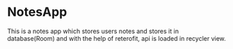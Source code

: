 # NotesApp

This is a notes app which stores users notes and stores it in database(Room) and with the help of reterofit, api is loaded in recycler view. 

